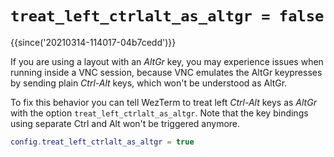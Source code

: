 # `treat_left_ctrlalt_as_altgr = false`

{{since('20210314-114017-04b7cedd')}}

If you are using a layout with an *AltGr* key, you may experience issues
when running inside a VNC session, because VNC emulates the AltGr keypresses
by sending plain *Ctrl-Alt* keys, which won't be understood as AltGr.

To fix this behavior you can tell WezTerm to treat left *Ctrl-Alt* keys as
*AltGr* with the option `treat_left_ctrlalt_as_altgr`. Note that the key
bindings using separate Ctrl and Alt won't be triggered anymore.

```lua
config.treat_left_ctrlalt_as_altgr = true
```
